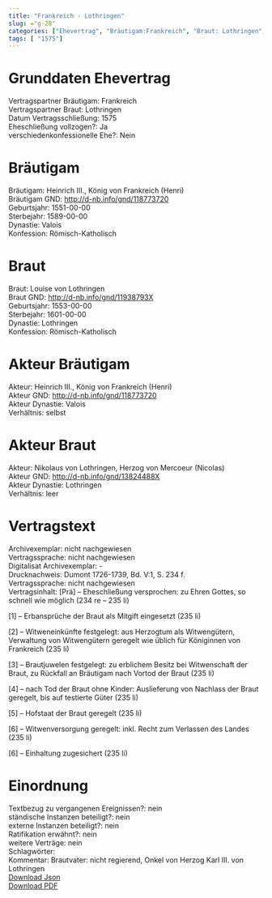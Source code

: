 ```yaml
---
title: "Frankreich - Lothringen"
slug: ="g-28"
categories: ["Ehevertrag", "Bräutigam:Frankreich", "Braut: Lothringen", "Eheschließung vollzogen?:Ja", "verschiedenkonfessionelle Ehe?:Nein", "Dynastie Bräutigam:Valois", "Akteur Bräutigam:Heinrich III., König von Frankreich (Henri)", "Akteur Braut:Nikolaus von Lothringen, Herzog von Mercoeur (Nicolas)", "Textbezug?:nein", "Ständisch?:nein", "Ratifikation?:nein", "Sonstiges?:nein", "Bräutigam:Frankreich", "Braut: Lothringen"]
tags: [ "1575"]
---
```

<!--more-->

# Grunddaten Ehevertrag

Vertragspartner Bräutigam: Frankreich<br>
Vertragspartner Braut: Lothringen<br>
Datum Vertragsschließung: 1575<br>
Eheschließung vollzogen?: Ja<br>
verschiedenkonfessionelle Ehe?: Nein<br>
# Bräutigam

Bräutigam: Heinrich III., König von Frankreich (Henri)<br>
Bräutigam GND: http://d-nb.info/gnd/118773720<br>
Geburtsjahr: 1551-00-00<br>
Sterbejahr: 1589-00-00<br>
Dynastie: Valois<br>
Konfession: Römisch-Katholisch<br>
# Braut

Braut: Louise von Lothringen<br>
Braut GND: http://d-nb.info/gnd/11938793X<br>
Geburtsjahr: 1553-00-00<br>
Sterbejahr: 1601-00-00<br>
Dynastie: Lothringen<br>
Konfession: Römisch-Katholisch<br>
# Akteur Bräutigam

Akteur: Heinrich III., König von Frankreich (Henri)<br>
Akteur GND: http://d-nb.info/gnd/118773720<br>
Akteur Dynastie: Valois<br>
Verhältnis: selbst<br>
# Akteur Braut

Akteur: Nikolaus von Lothringen, Herzog von Mercoeur (Nicolas)<br>
Akteur GND: http://d-nb.info/gnd/13824488X<br>
Akteur Dynastie: Lothringen<br>
Verhältnis: leer<br>
# Vertragstext

Archivexemplar: nicht nachgewiesen<br>
Vertragssprache: nicht nachgewiesen<br>
Digitalisat Archivexemplar: -<br>
Drucknachweis: Dumont 1726-1739, Bd. V:1, S. 234 f.<br>
Vertragssprache: nicht nachgewiesen<br>
Vertragsinhalt: [Prä] – Eheschließung versprochen: zu Ehren Gottes, so schnell wie möglich (234 re – 235 li)

[1] – Erbansprüche der Braut als Mitgift eingesetzt (235 li)

[2] – Witweneinkünfte festgelegt: aus Herzogtum als Witwengütern, Verwaltung von Witwengütern geregelt wie üblich für Königinnen von Frankreich (235 li)

[3] – Brautjuwelen festgelegt: zu erblichem Besitz bei Witwenschaft der Braut, zu Rückfall an Bräutigam nach Vortod der Braut (235 li)

[4] – nach Tod der Braut ohne Kinder: Auslieferung von Nachlass der Braut geregelt, bis auf testierte Güter (235 li)

[5] – Hofstaat der Braut geregelt (235 li)

[6] – Witwenversorgung geregelt: inkl. Recht zum Verlassen des Landes (235 li)

[6] – Einhaltung zugesichert (235 li)
<br>
# Einordnung

Textbezug zu vergangenen Ereignissen?: nein<br>
ständische Instanzen beteiligt?: nein<br>
externe Instanzen beteiligt?: nein<br>
Ratifikation erwähnt?: nein<br>
weitere Verträge: nein<br>
Schlagwörter: <br>
Kommentar: Brautvater: nicht regierend, Onkel von Herzog Karl III. von Lothringen<br>
[Download Json](/vertraege/vertrag-28.json)<br>
[Download PDF](/vertraege/v97.pdf)